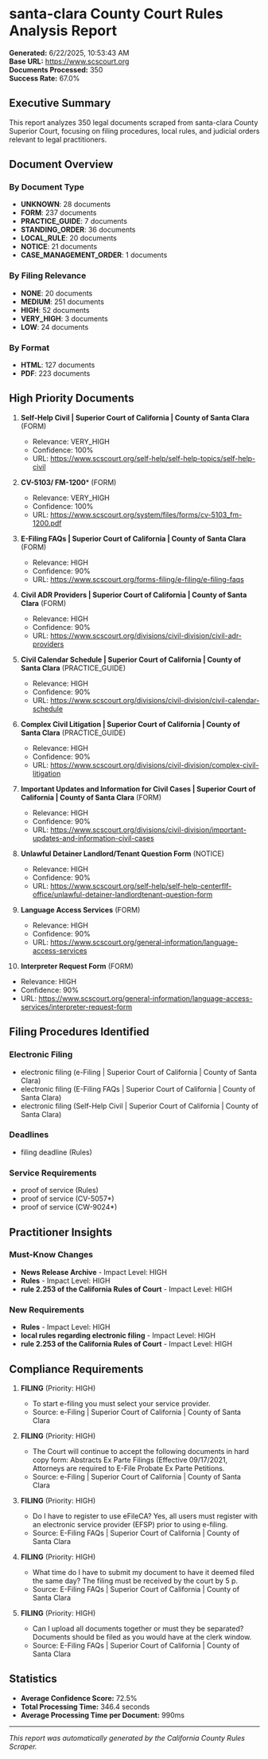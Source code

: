 # santa-clara County Court Rules Analysis Report

**Generated:** 6/22/2025, 10:53:43 AM  
**Base URL:** https://www.scscourt.org  
**Documents Processed:** 350  
**Success Rate:** 67.0%  

## Executive Summary

This report analyzes 350 legal documents scraped from santa-clara County Superior Court, focusing on filing procedures, local rules, and judicial orders relevant to legal practitioners.

## Document Overview

### By Document Type
- **UNKNOWN**: 28 documents
- **FORM**: 237 documents
- **PRACTICE_GUIDE**: 7 documents
- **STANDING_ORDER**: 36 documents
- **LOCAL_RULE**: 20 documents
- **NOTICE**: 21 documents
- **CASE_MANAGEMENT_ORDER**: 1 documents

### By Filing Relevance
- **NONE**: 20 documents
- **MEDIUM**: 251 documents
- **HIGH**: 52 documents
- **VERY_HIGH**: 3 documents
- **LOW**: 24 documents

### By Format
- **HTML**: 127 documents
- **PDF**: 223 documents

## High Priority Documents

1. **Self-Help Civil | Superior Court of California | County of Santa Clara** (FORM)
   - Relevance: VERY_HIGH
   - Confidence: 100%
   - URL: https://www.scscourt.org/self-help/self-help-topics/self-help-civil

2. **CV-5103/ FM-1200*** (FORM)
   - Relevance: VERY_HIGH
   - Confidence: 100%
   - URL: https://www.scscourt.org/system/files/forms/cv-5103_fm-1200.pdf

3. **E-Filing FAQs | Superior Court of California | County of Santa Clara** (FORM)
   - Relevance: HIGH
   - Confidence: 90%
   - URL: https://www.scscourt.org/forms-filing/e-filing/e-filing-faqs

4. **Civil ADR Providers | Superior Court of California | County of Santa Clara** (FORM)
   - Relevance: HIGH
   - Confidence: 90%
   - URL: https://www.scscourt.org/divisions/civil-division/civil-adr-providers

5. **Civil Calendar Schedule | Superior Court of California | County of Santa Clara** (PRACTICE_GUIDE)
   - Relevance: HIGH
   - Confidence: 90%
   - URL: https://www.scscourt.org/divisions/civil-division/civil-calendar-schedule

6. **Complex Civil Litigation | Superior Court of California | County of Santa Clara** (PRACTICE_GUIDE)
   - Relevance: HIGH
   - Confidence: 90%
   - URL: https://www.scscourt.org/divisions/civil-division/complex-civil-litigation

7. **Important Updates and Information for Civil Cases | Superior Court of California | County of Santa Clara** (FORM)
   - Relevance: HIGH
   - Confidence: 90%
   - URL: https://www.scscourt.org/divisions/civil-division/important-updates-and-information-civil-cases

8. **Unlawful Detainer Landlord/Tenant Question Form** (NOTICE)
   - Relevance: HIGH
   - Confidence: 90%
   - URL: https://www.scscourt.org/self-help/self-help-centerflf-office/unlawful-detainer-landlordtenant-question-form

9. **Language Access Services** (FORM)
   - Relevance: HIGH
   - Confidence: 90%
   - URL: https://www.scscourt.org/general-information/language-access-services

10. **Interpreter Request Form** (FORM)
   - Relevance: HIGH
   - Confidence: 90%
   - URL: https://www.scscourt.org/general-information/language-access-services/interpreter-request-form

## Filing Procedures Identified

### Electronic Filing
- electronic filing (e-Filing | Superior Court of California | County of Santa Clara)
- electronic filing (E-Filing FAQs | Superior Court of California | County of Santa Clara)
- electronic filing (Self-Help Civil | Superior Court of California | County of Santa Clara)

### Deadlines
- filing deadline (Rules)

### Service Requirements
- proof of service (Rules)
- proof of service (CV-5057*)
- proof of service (CW-9024*)

## Practitioner Insights

### Must-Know Changes
- **News Release Archive** - Impact Level: HIGH
- **Rules** - Impact Level: HIGH
- **rule 2.253 of the California Rules of Court** - Impact Level: HIGH

### New Requirements
- **Rules** - Impact Level: HIGH
- **local rules regarding electronic filing** - Impact Level: HIGH
- **rule 2.253 of the California Rules of Court** - Impact Level: HIGH

## Compliance Requirements

1. **FILING** (Priority: HIGH)
   - To start e-filing you must select your service provider.
   - Source: e-Filing | Superior Court of California | County of Santa Clara

2. **FILING** (Priority: HIGH)
   - The Court will continue to accept the following documents in hard copy form: Abstracts Ex Parte Filings (Effective 09/17/2021, Attorneys are required to E-File Probate Ex Parte Petitions.
   - Source: e-Filing | Superior Court of California | County of Santa Clara

3. **FILING** (Priority: HIGH)
   - Do I have to register to use eFileCA? Yes, all users must register with an electronic service provider (EFSP) prior to using e-filing.
   - Source: E-Filing FAQs | Superior Court of California | County of Santa Clara

4. **FILING** (Priority: HIGH)
   - What time do I have to submit my document to have it deemed filed the same day? The filing must be received by the court by 5 p.
   - Source: E-Filing FAQs | Superior Court of California | County of Santa Clara

5. **FILING** (Priority: HIGH)
   - Can I upload all documents together or must they be separated? Documents should be filed as you would have at the clerk window.
   - Source: E-Filing FAQs | Superior Court of California | County of Santa Clara

## Statistics

- **Average Confidence Score:** 72.5%
- **Total Processing Time:** 346.4 seconds
- **Average Processing Time per Document:** 990ms

---

*This report was automatically generated by the California County Rules Scraper.*